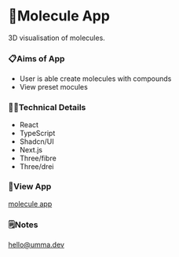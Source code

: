 # 🧪Molecule App
3D visualisation of molecules. 

### 📋Aims of App

- User is able create molecules with compounds
- View preset mocules

### 👩‍💻Technical Details

- React
- TypeScript
- Shadcn/UI
- Next.js
- Three/fibre
- Three/drei

### 👀View App
[molecule app
](https://mol-3d-image.vercel.app/)

### 🗒️Notes
hello@umma.dev
